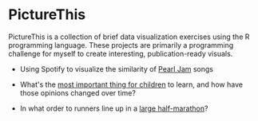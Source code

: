 # PictureThis
PictureThis is a collection of brief data visualization exercises using the R programming language.  These projects are primarily a programming challenge for myself to create interesting, publication-ready visuals.

* Using Spotify to visualize the similarity of [Pearl Jam](Pearl%20Jam/README.md) songs

* What's the [most important thing for children](Most%20Important%20for%20Children/README.md) to learn, and how have those opinions changed over time?

* In what order to runners line up in a [large half-marathon](Half%20Marathon%20Ordering/README.md)?